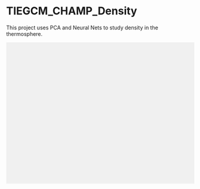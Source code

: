 # TIEGCM_CHAMP_Density
This project uses PCA and Neural Nets to study density in the thermosphere.


![alt text](https://github.com/zachwaldron4/TIEGCM_CHAMP_Density/blob/master/reconstruction_1.gif "Logo Title Text 1")

